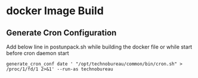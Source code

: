 # docker Image Build

## Generate Cron Configuration
Add below line in postunpack.sh while building the docker file or while start before cron daemon start
```
generate_cron_conf date ' "/opt/technobureau/common/bin/cron.sh" > /proc/1/fd/1 2>&1' --run-as technobureau
```
